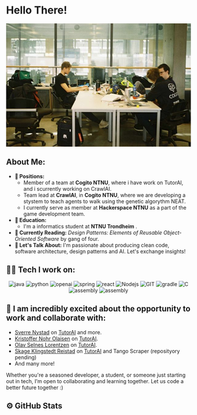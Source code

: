 <h1> Hello There!  </h1>
<div pading-left: 40>
  <img src="assets\tim_image.jpg" pading-left: 40  align="center"/>
</div>


## About Me:

- **🚀 Positions:**
  - Member of a team at **Cogito NTNU**, where i have work on TutorAI, and i scurrently working on CrawlAI.
  - Team lead at **CrawlAI**, in **Cogito NTNU**, where we are developing a stystem to teach agents to walk using the genetic algorythm NEAT.
  - I currently serve as member at **Hackerspace NTNU** as a part of the game development team.
- **🏦 Education:**
  - I'm a informatics student at **NTNU Trondheim** .
- **📖 Currently Reading:** _Design Patterns: Elements of Reusable Object-Oriented Software_ by gang of four.
- **💬 Let's Talk About:** I'm passionate about producing clean code, software architecture, design patterns and AI. Let's exchange insights!

<h2> 🧑‍💻 Tech I work on: </h2>

<div align="center">
      <img src="https://www.vectorlogo.zone/logos/java/java-icon.svg" alt="java"           width="75" height="75"/> 
      <img src="https://www.vectorlogo.zone/logos/python/python-icon.svg" alt="python"     width="65 height="65"/>
      <img src="https://github.com/SverreNystad/SverreNystad/assets/89105607/5dcbef68-921d-4897-a5cd-67c3ce2f171b" alt="openai" width="75" height="65"/>
      <img src="https://www.vectorlogo.zone/logos/springio/springio-icon.svg" alt="spring" width="65" height="65"/>
      <img src="https://www.vectorlogo.zone/logos/reactjs/reactjs-icon.svg" alt="react"  width="55" height="65"/>
      <img src="https://www.vectorlogo.zone/logos/nodejs/nodejs-icon.svg" alt="Nodejs"     width="65" height="65"/>
      <img src="https://www.vectorlogo.zone/logos/git-scm/git-scm-icon.svg" alt="GIT"      width="65" height="65"/> 
      <img src="https://www.vectorlogo.zone/logos/gradle/gradle-icon.svg" alt="gradle"    width="55" height="65"/>
      <img src="https://upload.wikimedia.org/wikipedia/commons/1/18/C_Programming_Language.svg" alt = "C" width="65" height="65"/>
      <img src = "https://upload.wikimedia.org/wikipedia/commons/0/00/AssemblyScript_logo_2020.svg" alt="assembly" width="65" height="65"/>
      <img src = "https://www.vectorlogo.zone/logos/mysql/mysql-icon.svg" alt="assembly" width="65" height="65"/>

</div>

<h2> 🤝 I am incredibly excited about the opportunity to work and collaborate with: </h3>

- [Sverre Nystad](https://github.com/SverreNystad) on [TutorAI](https://github.com/SverreNystad/TutorAI) and more.
- [Kristoffer Nohr Olaisen](https://github.com/Knolaisen) on [TutorAI](https://github.com/SverreNystad/TutorAI).
- [Olav Selnes Lorentzen](https://github.com/olavsl) on [TutorAI](https://github.com/SverreNystad/TutorAI).
- [Skage Klingstedt Reistad](https://github.com/lockedintheskage) on [TutorAI](https://github.com/SverreNystad/TutorAI) and Tango Scraper (reposityory pending)
- And many more!

Whether you're a seasoned developer, a student, or someone just starting out in tech, I'm open to collaborating and learning together. Let us code a better future together :)

<h2>⚙️ GitHub Stats</h2>
<div align="center">
  <picture>
    <source media="(prefers-color-scheme: dark)" srcset="https://github-readme-stats-nine-bay-97.vercel.app/api?username=tobiasfremming&show_icons=true&border_color=414868"/>
    <source media="(prefers-color-scheme: light)" srcset="https://github-readme-stats-nine-bay-97.vercel.app/api?username=tobiasfremming&show_icons=true&border_color=414868"/>
    <img height="190em">
  </picture>
  <picture>
    <source media="(prefers-color-scheme: dark)" srcset="https://github-readme-stats-nine-bay-97.vercel.app/api/top-langs/?username=tobiasfremming&layout=compact&border_color=414868"/>
    <source media="(prefers-color-scheme: light)" srcset="https://github-readme-stats-nine-bay-97.vercel.app/api/top-langs/?username=tobiasfremming&layout=compact&hide=Jupyter+Notebook&border_color=414868">
    <img height="190em">
      
  </picture>

</div>

</div>
</details>
